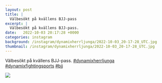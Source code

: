 ```yaml
---
layout: post
title: |
  Välbesökt på kvällens BJJ-pass
excerpt: |
  Välbesökt på kvällens BJJ-pass.   
date:   2022-10-03 20:17:28 +0000
categories: instagram
background: /instagram/dynamixherrljunga/2022-10-03_20-17-28_UTC.jpg
thumbnail: /instagram/dynamixherrljunga/2022-10-03_20-17-28_UTC.jpg
---
```

Välbesökt på kvällens BJJ-pass. [#dynamixherrljunga](https://www.instagram.com/explore/tags/dynamixherrljunga/) [#dynamixfightingsports](https://www.instagram.com/explore/tags/dynamixfightingsports/) [#bjj](https://www.instagram.com/explore/tags/bjj/)



<img src='/www-dynamix-herrljunga/instagram/dynamixherrljunga/2022-10-03_20-17-28_UTC.jpg' class='img-fluid' />
